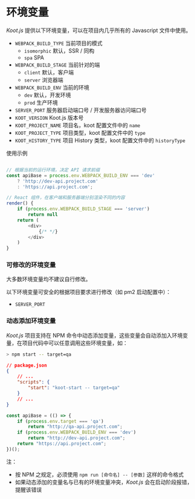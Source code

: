 # 环境变量

_Koot.js_ 提供以下环境变量，可以在项目内几乎所有的 Javascript 文件中使用。

- `WEBPACK_BUILD_TYPE` 当前项目的模式
  - `isomorphic` 默认，SSR / 同构
  - `spa` SPA
- `WEBPACK_BUILD_STAGE` 当前针对的端
  - `client` 默认，客户端
  - `server` 浏览器端
- `WEBPACK_BUILD_ENV` 当前的环境
  - `dev` 默认，开发环境
  - `prod` 生产环境
- `SERVER_PORT` 服务器启动端口号 / 开发服务器访问端口号
- `KOOT_VERSION` Koot.js 版本号
- `KOOT_PROJECT_NAME` 项目名，koot 配置文件中的 `name`
- `KOOT_PROJECT_TYPE` 项目类型，koot 配置文件中的 `type`
- `KOOT_HISTORY_TYPE` 项目 History 类型，koot 配置文件中的 `historyType`

使用示例

```javascript

// 根据当前的运行环境，决定 API 请求前缀
const apiBase = process.env.WEBPACK_BUILD_ENV === 'dev'
    ? 'http://dev-api.project.com'
    : 'https://api.project.com';

// React 组件，在客户端和服务器端分别渲染不同的内容
render() {
    if (process.env.WEBPACK_BUILD_STAGE === 'server')
        return null
    return (
        <div>
            {/* */}
        </div>
    )
}

```

### 可修改的环境变量

大多数环境变量均不建议自行修改。

以下环境变量可安全的根据项目要求进行修改（如 pm2 启动配置中）：

- `SERVER_PORT`

### 动态添加环境变量

_Koot.js_ 项目支持在 NPM 命令中动态添加变量，这些变量会自动添加入环境变量，在项目代码中可以任意调用这些环境变量，如：

```bash
> npm start -- target=qa
```

```json
// package.json
{
    // ...
    "scripts": {
        "start": "koot-start -- target=qa"
    }
    // ...
}
```

```javascript
const apiBase = (() => {
    if (process.env.target === 'qa')
        return "http://qa-api.project.com";
    if (process.env.WEBPACK_BUILD_ENV === 'dev')
        return "http://dev-api.project.com";
    return "https://api.project.com";
})();
```

注：
- 按 NPM 之规定，必须使用 `npm run [命令名] -- [参数]` 这样的命令格式
- 如果动态添加的变量名与已有的环境变量冲突，_Koot.js_ 会在启动阶段报错，提醒该错误
